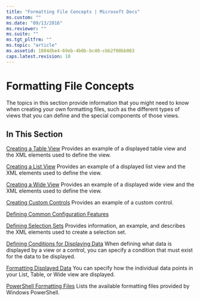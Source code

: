 ```yaml
---
title: "Formatting File Concepts | Microsoft Docs"
ms.custom: ""
ms.date: "09/13/2016"
ms.reviewer: ""
ms.suite: ""
ms.tgt_pltfrm: ""
ms.topic: "article"
ms.assetid: 1804dbe4-69eb-4b0b-bc40-cbb2f00bb083
caps.latest.revision: 10
---
```

# Formatting File Concepts

The topics in this section provide information that you might need to know when creating your own formatting files, such as the different types of views that you can define and the special components of those views.

## In This Section

[Creating a Table View](./creating-a-table-view.md)
Provides an example of a displayed table view and the XML elements used to define the view.

[Creating a List View](./creating-a-list-view.md)
Provides an example of a displayed list view and the XML elements used to define the view.

[Creating a Wide View](./creating-a-wide-view.md)
Provides an example of a displayed wide view and the XML elements used to define the view.

[Creating Custom Controls](./creating-custom-controls.md)
Provides an example of a custom control.

[Defining Common Configuration Features](./defining-common-configuration-features.md)

[Defining Selection Sets](./defining-selection-sets.md)
Provides information, an example, and describes the XML elements used to create a selection set.

[Defining Conditions for Displaying Data](./defining-conditions-for-displaying-data.md)
When defining what data is displayed by a view or a control, you can specify a condition that must exist for the data to be displayed.

[Formatting Displayed Data](./formatting-displayed-data.md)
You can specify how the individual data points in your List, Table, or Wide view are displayed.

[PowerShell Formatting Files](./windows-formatting-files.md)
Lists the available formatting files provided by Windows PowerShell.

